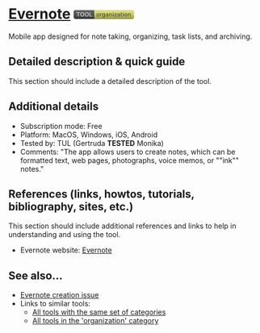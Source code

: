 # [Evernote](https://play.google.com/store/apps/details?id=com.evernote__TOOL_URL__hl=pl__TOOL_URL__gl=US)  [<img src="images/organization.png" align="bottom">](https://github.com/e-CLOSE/Toolbox/issues?q=label%3A01_TOOL+label%3Aorganization)

Mobile app designed for note taking, organizing, task lists, and archiving.


## Detailed description & quick guide

This section should include a detailed description of the tool.


## Additional details

- Subscription mode: Free
- Platform: MacOS, Windows, iOS, Android
- Tested by: TUL (Gertruda __TESTED__ Monika)
- Comments: "The app allows users to create notes, which can be formatted text, web pages, photographs, voice memos, or ""ink"" notes."


## References (links, howtos, tutorials, bibliography, sites, etc.)

This section should include additional references and links to help in
understanding and using the tool.

- Evernote website: [Evernote](https://play.google.com/store/apps/details?id=com.evernote__TOOL_URL__hl=pl__TOOL_URL__gl=US)


## See also...

- [Evernote creation issue](https://github.com/e-CLOSE/Toolbox/issues/66)
- Links to similar tools:
  - [All tools with the same set of categories](https://github.com/e-CLOSE/Toolbox/issues?q=label%3A01_TOOL+label%3Aorganization)
  - [All tools in the 'organization' category](https://github.com/e-CLOSE/Toolbox/issues?q=label%3A01_TOOL+label%3Aorganization)
